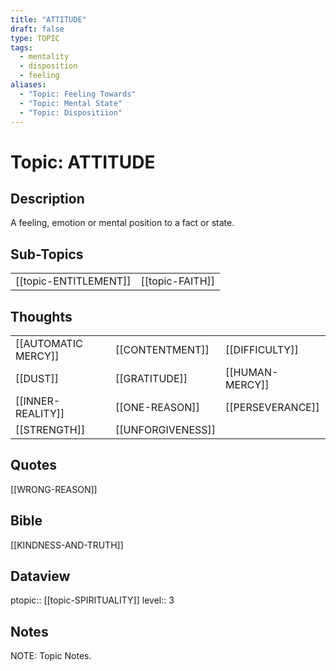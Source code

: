```yaml
---
title: "ATTITUDE"
draft: false
type: TOPIC
tags:
  - mentality
  - disposition
  - feeling
aliases:
  - "Topic: Feeling Towards"
  - "Topic: Mental State"
  - "Topic: Dispositiion"
---
```

# Topic: ATTITUDE 
## Description
A feeling, emotion or mental position to a fact or state.

## Sub-Topics
|     |     |
| --- | --- |
| [[topic-ENTITLEMENT]] | [[topic-FAITH]] |

## Thoughts
|     |     |     |
| --- | --- | --- |
| [[AUTOMATIC MERCY]] | [[CONTENTMENT]] | [[DIFFICULTY]] |
| [[DUST]] | [[GRATITUDE]] | [[HUMAN-MERCY]] 
| [[INNER-REALITY]] | [[ONE-REASON]] | [[PERSEVERANCE]] |
| [[STRENGTH]] | [[UNFORGIVENESS]] |

## Quotes
[[WRONG-REASON]]

## Bible
[[KINDNESS-AND-TRUTH]]

## Dataview
ptopic:: [[topic-SPIRITUALITY]]
level:: 3


## Notes
NOTE: Topic Notes.